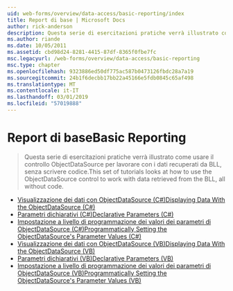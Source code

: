 ```yaml
---
uid: web-forms/overview/data-access/basic-reporting/index
title: Report di base | Microsoft Docs
author: rick-anderson
description: Questa serie di esercitazioni pratiche verrà illustrato come usare il controllo ObjectDataSource per lavorare con i dati recuperati da BLL, senza scrivere codice.
ms.author: riande
ms.date: 10/05/2011
ms.assetid: cbd98d24-8281-4415-87df-8365f0fbe7fc
msc.legacyurl: /web-forms/overview/data-access/basic-reporting
msc.type: chapter
ms.openlocfilehash: 9323886ed50df775ac587b0473126fbdc28a7a19
ms.sourcegitcommit: 24b1f6decbb17bb22a45166e5fdb0845c65af498
ms.translationtype: MT
ms.contentlocale: it-IT
ms.lasthandoff: 03/01/2019
ms.locfileid: "57019888"
---
```

<a name="basic-reporting"></a><span data-ttu-id="91f2a-103">Report di base</span><span class="sxs-lookup"><span data-stu-id="91f2a-103">Basic Reporting</span></span>
====================
> <span data-ttu-id="91f2a-104">Questa serie di esercitazioni pratiche verrà illustrato come usare il controllo ObjectDataSource per lavorare con i dati recuperati da BLL, senza scrivere codice.</span><span class="sxs-lookup"><span data-stu-id="91f2a-104">This set of tutorials looks at how to use the ObjectDataSource control to work with data retrieved from the BLL, all without code.</span></span>


- [<span data-ttu-id="91f2a-105">Visualizzazione dei dati con ObjectDataSource (C#)</span><span class="sxs-lookup"><span data-stu-id="91f2a-105">Displaying Data With the ObjectDataSource (C#)</span></span>](displaying-data-with-the-objectdatasource-cs.md)
- [<span data-ttu-id="91f2a-106">Parametri dichiarativi (C#)</span><span class="sxs-lookup"><span data-stu-id="91f2a-106">Declarative Parameters (C#)</span></span>](declarative-parameters-cs.md)
- [<span data-ttu-id="91f2a-107">Impostazione a livello di programmazione dei valori dei parametri di ObjectDataSource (C#)</span><span class="sxs-lookup"><span data-stu-id="91f2a-107">Programmatically Setting the ObjectDataSource's Parameter Values (C#)</span></span>](programmatically-setting-the-objectdatasource-s-parameter-values-cs.md)
- [<span data-ttu-id="91f2a-108">Visualizzazione dei dati con ObjectDataSource (VB)</span><span class="sxs-lookup"><span data-stu-id="91f2a-108">Displaying Data With the ObjectDataSource (VB)</span></span>](displaying-data-with-the-objectdatasource-vb.md)
- [<span data-ttu-id="91f2a-109">Parametri dichiarativi (VB)</span><span class="sxs-lookup"><span data-stu-id="91f2a-109">Declarative Parameters (VB)</span></span>](declarative-parameters-vb.md)
- [<span data-ttu-id="91f2a-110">Impostazione a livello di programmazione dei valori dei parametri di ObjectDataSource (VB)</span><span class="sxs-lookup"><span data-stu-id="91f2a-110">Programmatically Setting the ObjectDataSource's Parameter Values (VB)</span></span>](programmatically-setting-the-objectdatasource-s-parameter-values-vb.md)
